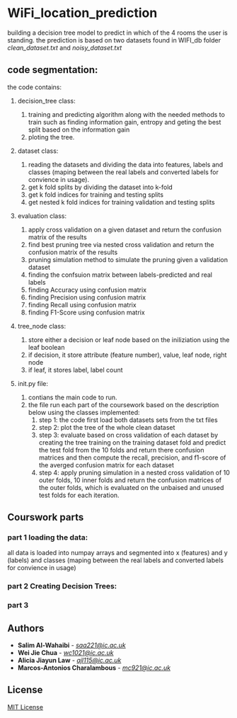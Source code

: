 # WiFi_location_prediction
building a decision tree model to predict in which of the 4 rooms the user is standing.
the prediction is based on two datasets found in WIFI_db folder *clean_dataset.txt* and *noisy_dataset.txt*

## code segmentation:
the code contains:
1. decision_tree class:
    1. training and predicting algorithm along with the needed methods to train such as finding information gain, entropy and geting the best split based on the information gain
    2. ploting the tree. 
    
2. dataset class:
   1. reading the datasets and dividing the data into features, labels and classes (maping between the real labels and converted labels for convience in usage).
   2. get k fold splits by dividing the dataset into k-fold
   3. get k fold indices for training and testing splits
   4. get nested k fold indices for training validation and testing splits
   
3. evaluation class:
   1. apply cross validation on a given dataset and return the confusion matrix of the results
   2. find best pruning tree via nested cross validation and return the confusion matrix of the results
   3. pruning simulation method to simulate the pruning given a validation dataset
   4. finding the confsuion matrix between labels-predicted and real labels
   5. finding Accuracy using confusion matrix 
   6. finding Precision using confusion matrix 
   7. finding Recall using confusion matrix 
   8. finding F1-Score using confusion matrix 
   
4. tree_node class:
   1. store either a decision or leaf node based on the iniliziation using the leaf boolean
   2. if decision, it store attribute (feature number), value, leaf node, right node   
   3. if leaf, it stores label, label count

5. init.py file:   
   1. contians the main code to run.
   2. the file run each part of the coursework based on the description below using the classes implemented:
      1. step 1: the code first load both datasets sets from the txt files 
      2. step 2: plot the tree of the whole clean dataset
      3. step 3: evaluate based on cross validation of each dataset by creating the tree training on the training dataset fold and predict the test fold from the 10 folds and return there confusion matrices and then compute the recall, precision, and f1-score of the averged confusion matrix for each dataset
      4. step 4: apply pruning simulation in a nested cross validation of 10 outer folds, 10 inner folds and return the confusion matrices of the outer folds, which is evaluated on the unbaised and unused test folds for each iteration.
## Courswork parts
### part 1 loading the data:
all data is loaded into numpay arrays and segmented into x (features) and y (labels) and classes (maping between the real labels and converted labels for convience in usage)

### part 2 Creating Decision Trees:

### part 3

## Authors

* **Salim Al-Wahaibi** - *saa221@ic.ac.uk*
* **Wei Jie Chua** - *wc1021@ic.ac.uk*
* **Alicia Jiayun Law** - *ajl115@ic.ac.uk*
* **Marcos-Antonios Charalambous** - *mc921@ic.ac.uk*

## License
[MIT License](https://choosealicense.com/licenses/mit/)

